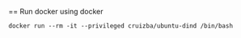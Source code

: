 
== Run docker using docker
```shell
docker run --rm -it --privileged cruizba/ubuntu-dind /bin/bash

```


